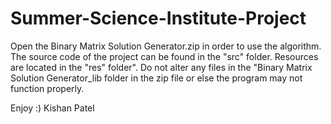 # Summer-Science-Institute-Project
Open the Binary Matrix Solution Generator.zip in order to use the algorithm.
The source code of the project can be found in the "src" folder.
Resources are located in the "res" folder".
Do not alter any files in the "Binary Matrix Solution Generator_lib folder in the zip file or else the program may not function properly.

Enjoy :)
Kishan Patel
